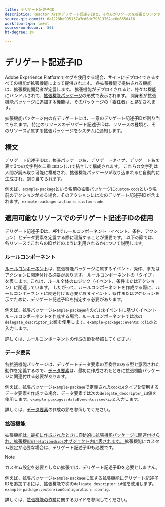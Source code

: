 ```yaml
---
title: デリゲート記述子ID
description: Reactor APIのデリゲート記述子IDと、それらがリソースを拡張とリンクする方法について説明します。
source-git-commit: 6a1728bd995137a7cd6dc79313762ae6e665d416
workflow-type: tm+mt
source-wordcount: '501'
ht-degree: 1%

---
```


# デリゲート記述子ID

Adobe Experience Platformでタグを使用する場合、サイトにデプロイできるすべての機能が拡張機能によって提供されます。 各拡張機能で提供される機能は、拡張機能開発者が定義します。 拡張機能がデプロイされると、様々な機能にバンドルされて、[拡張機能パッケージ](../endpoints/extension-packages.md)の形式で表示されます。 開発者が拡張機能パッケージに追加する機能は、そのパッケージの「委任者」と見なされます。

拡張機能パッケージ内の各デリゲートには、一意のデリゲート記述子IDが割り当てられます。 特定のリソースのデリゲート記述子IDは、リソースの種類と、そのリソースが属する拡張パッケージをシステムに通知します。

## 構文

デリゲート記述子IDは、拡張パッケージ名、デリゲートタイプ、デリゲート名を表す3つの文字列を二重コロン(`::`)で結合して構成されます。 これらの文字列は人間が読み取り可能に構成され、拡張機能パッケージが取り込まれると自動的に生成され、割り当てられます。

例えば、`example-package`という名前の拡張パッケージに`custom-code`という名前のアクションがある場合、そのアクションには次のデリゲート記述子IDが含まれます。`example-package::actions::custom-code`.

## 適用可能なリソースでのデリゲート記述子IDの使用

デリゲート記述子IDは、APIでルールコンポーネント（イベント、条件、アクション）とデータ要素を定義する際に理解することが重要です。 以下の節では、各リソースでこれらのIDがどのように利用されるかについて説明します。

### ルールコンポーネント

[ルールコンポーネント](../endpoints/rule-components.md)は、拡張機能パッケージに属するイベント、条件、またはアクションに関連付ける必要があります。 ルールコンポーネントの「タイプ」を表します。これは、ルール全体のロジック（イベント、条件またはアクション）に関連しています。 したがって、ルールコンポーネントを作成する際に、ルールコンポーネントに関連付ける必要があるイベント、条件またはアクションを示すために、デリゲート記述子IDを指定する必要があります。

例えば、拡張パッケージ`example-package`内の`click`イベントに基づくイベントルールコンポーネントを作成する場合、ルールコンポーネントでは次の`delegate_descriptor_id`値を使用します。`example-package::events::click`と入力します。

詳しくは、[ルールコンポーネント](../endpoints/rule-components.md#create)の作成の節を参照してください。

### データ要素

各拡張機能パッケージは、デリゲートデータ要素の互換性のある型と意図された動作を定義するので、[データ要素](../endpoints/data-elements.md)は、最初に作成されたときに拡張機能パッケージに関連付ける必要があります。

例えば、拡張パッケージ`example-package`で定義された`cookie`タイプを使用するデータ要素を作成する場合、データ要素では次の`delegate_descriptor_id`値を使用します。`example-package::dataElements::cookie`と入力します。

詳しくは、[データ要素](../endpoints/data-elements.md#create)の作成の節を参照してください。

### 拡張機能

拡張機能[は、最初に作成されたときに自動的に拡張機能パッケージに関連付けられ、拡張機能の`relationships`オブジェクト内に表されます。 ](../endpoints/extensions.md)拡張機能にカスタム設定が必要な場合は、デリゲート記述子IDも必要です。

>[!NOTE]
>
>カスタム設定を必要としない拡張では、デリゲート記述子IDを必要としません。

例えば、拡張パッケージ`example-package`に属する拡張機能にデリゲート記述子IDを追加するには、拡張機能で次の`delegate_descriptor_id`値を使用します。`example-package::extensionConfiguration::config`.

詳しくは、[拡張機能の作成](../endpoints/extensions.md#create)に関するガイドを参照してください。